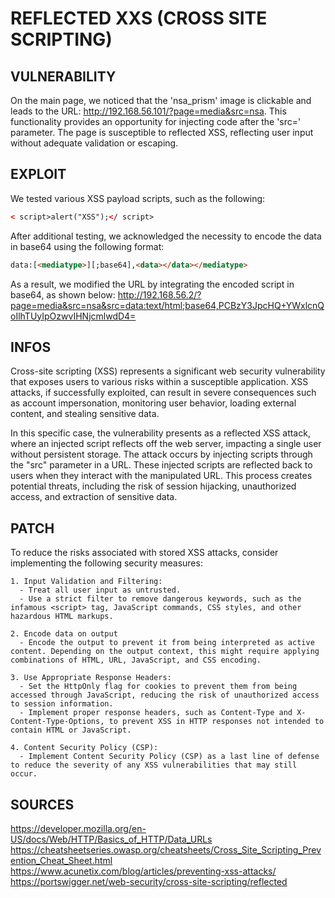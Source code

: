 # REFLECTED XXS (CROSS SITE SCRIPTING)

## VULNERABILITY

On the main page, we noticed that the 'nsa_prism' image is clickable and leads to the URL: http://192.168.56.101/?page=media&src=nsa.
This functionality provides an opportunity for injecting code after the 'src=' parameter. The page is susceptible to reflected XSS, reflecting user input without adequate validation or escaping.

## EXPLOIT

We tested various XSS payload scripts, such as the following:

```html
< script>alert("XSS");</ script>
```

After additional testing, we acknowledged the necessity to encode the data in base64 using the following format:

```html
data:[<mediatype>][;base64],<data></data></mediatype>
```

As a result, we modified the URL by integrating the encoded script in base64, as shown below:
http://192.168.56.2/?page=media&src=nsa&src=data:text/html;base64,PCBzY3JpcHQ+YWxlcnQoIlhTUyIpOzwvIHNjcmlwdD4=

## INFOS

Cross-site scripting (XSS) represents a significant web security vulnerability that exposes users to various risks within a susceptible application. XSS attacks, if successfully exploited, can result in severe consequences such as account impersonation, monitoring user behavior, loading external content, and stealing sensitive data.

In this specific case, the vulnerability presents as a reflected XSS attack, where an injected script reflects off the web server, impacting a single user without persistent storage. The attack occurs by injecting scripts through the "src" parameter in a URL. These injected scripts are reflected back to users when they interact with the manipulated URL. This process creates potential threats, including the risk of session hijacking, unauthorized access, and extraction of sensitive data.

## PATCH

To reduce the risks associated with stored XSS attacks, consider implementing the following security measures:

    1. Input Validation and Filtering:
      - Treat all user input as untrusted.
      - Use a strict filter to remove dangerous keywords, such as the infamous <script> tag, JavaScript commands, CSS styles, and other hazardous HTML markups.

    2. Encode data on output
      - Encode the output to prevent it from being interpreted as active content. Depending on the output context, this might require applying combinations of HTML, URL, JavaScript, and CSS encoding.

    3. Use Appropriate Response Headers:
      - Set the HttpOnly flag for cookies to prevent them from being accessed through JavaScript, reducing the risk of unauthorized access to session information.
      - Implement proper response headers, such as Content-Type and X-Content-Type-Options, to prevent XSS in HTTP responses not intended to contain HTML or JavaScript.

    4. Content Security Policy (CSP):
      - Implement Content Security Policy (CSP) as a last line of defense to reduce the severity of any XSS vulnerabilities that may still occur.

## SOURCES

https://developer.mozilla.org/en-US/docs/Web/HTTP/Basics_of_HTTP/Data_URLs
https://cheatsheetseries.owasp.org/cheatsheets/Cross_Site_Scripting_Prevention_Cheat_Sheet.html
https://www.acunetix.com/blog/articles/preventing-xss-attacks/
https://portswigger.net/web-security/cross-site-scripting/reflected
